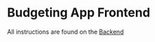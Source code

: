# Budgeting App Frontend

All instructions are found on the 
[Backend](https://github.com/iris-beckham/express-server-starter)

